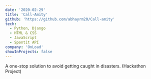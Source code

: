 ```yaml
---
date: '2020-02-29'
title: 'Call-Amity'
github: 'https://github.com/abhayrm20/Call-amity'
tech:
  - Python, Django
  - HTML & CSS
  - JavaScript
  - Spontit API
company: 'OnLoad'
showInProjects: false
---
```


A one-stop solution to avoid getting caught in disasters. (Hackathon Project)
